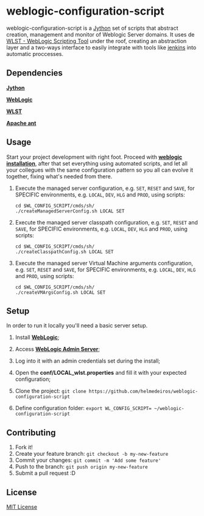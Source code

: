 # weblogic-configuration-script

weblogic-configuration-script is a [Jython](http://www.jython.org/) set of scripts that abstract creation, management and monitor of Weblogic Server domains. It uses de [WLST - WebLogic Scripting Tool](http://docs.oracle.com/cd/E15051_01/wls/docs103/config_scripting/using_WLST.html) under the roof, creating an abstraction layer and a two-ways interface to easily integrate with tools like [jenkins](http://jenkins-ci.org/) into automatic proccesses.


## Dependencies

**[Jython](http://www.jython.org/)**

**[WebLogic](http://www.python.org/)**

**[WLST](http://docs.oracle.com/cd/E15051_01/wls/docs103/config_scripting/using_WLST.html)**

**[Apache ant](http://ant.apache.org/)**


## Usage

Start your project development with right foot. Proceed with **[weblogic installation](http://onlineappsdba.com/index.php/2011/12/11/how-to-install-weblogic-12c-1211-on-mac/)**, after that set everything using automated scripts, and let all your collegues with the same configuration pattern so you all can evolve it together, fixing what's needed from there.

1. Execute the managed server configuration, e.g. ```SET```, ```RESET``` and ```SAVE```, for SPECIFIC environments, e.g. ```LOCAL```, ```DEV```, ```HLG``` and ```PROD```, using scripts:

	```shell
	cd $WL_CONFIG_SCRIPT/cmds/sh/
	./createManagedServerConfig.sh LOCAL SET
	```
2. Execute the managed server classpath configuration, e.g. ```SET```, ```RESET``` and ```SAVE```, for SPECIFIC environments, e.g. ```LOCAL```, ```DEV```, ```HLG``` and ```PROD```, using scripts:

	```shell
	cd $WL_CONFIG_SCRIPT/cmds/sh/
	./createClasspathConfig.sh LOCAL SET
	```	

3. Execute the managed server Virtual Machine arguments configuration, e.g. ```SET```, ```RESET``` and ```SAVE```, for SPECIFIC environments, e.g. ```LOCAL```, ```DEV```, ```HLG``` and ```PROD```, using scripts:

	```shell
	cd $WL_CONFIG_SCRIPT/cmds/sh/
	./createVMArgsConfig.sh LOCAL SET
	```	

## Setup

In order to run it locally you'll need a basic server setup.

1. Install **[WebLogic](http://onlineappsdba.com/index.php/2011/12/11/how-to-install-weblogic-12c-1211-on-mac/)**;

2. Access **[WebLogic Admin Server](http://localhost:7001/console)**;

3. Log into it with an admin credentials set during the install;

4. Open the **conf/LOCAL_wlst.properties** and fill it with your expected configuration;

5. Clone the project: ```git clone https://github.com/helmedeiros/weblogic-configuration-script```

6. Define configuration folder:	```export WL_CONFIG_SCRIPT= ~/weblogic-configuration-script```


## Contributing

1. Fork it!
2. Create your feature branch: ```git checkout -b my-new-feature```
3. Commit your changes: ```git commit -m 'Add some feature'```
4. Push to the branch: ```git push origin my-new-feature```
5. Submit a pull request :D


## License

[MIT License](http://opensource.org/licenses/MIT)
